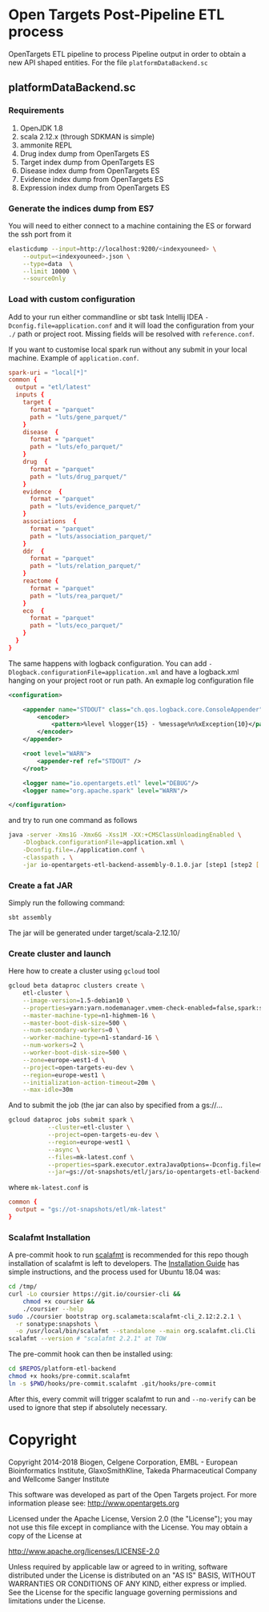 # Open Targets Post-Pipeline ETL process

OpenTargets ETL pipeline to process Pipeline output in order to obtain a new API shaped entities. For the file 
`platformDataBackend.sc`

## platformDataBackend.sc

### Requirements

1. OpenJDK 1.8
2. scala 2.12.x (through SDKMAN is simple)
3. ammonite REPL
4. Drug index dump from OpenTargets ES
5. Target index dump from OpenTargets ES
6. Disease index dump from OpenTargets ES
7. Evidence index dump from OpenTargets ES
8. Expression index dump from OpenTargets ES

### Generate the indices dump from ES7

You will need to either connect to a machine containing the ES or forward the ssh port from it
```sh
elasticdump --input=http://localhost:9200/<indexyouneed> \
    --output=<indexyouneed>.json \
    --type=data  \
    --limit 10000 \
    --sourceOnly
```

### Load with custom configuration

Add to your run either commandline or sbt task Intellij IDEA `-Dconfig.file=application.conf` and it
will load the configuration from your `./` path or project root. Missing fields will be resolved
with `reference.conf`.

If you want to customise local spark run without any submit in your local machine. Example of
`application.conf`.

```conf
spark-uri = "local[*]"
common {
  output = "etl/latest"
  inputs {
    target {
      format = "parquet"
      path = "luts/gene_parquet/"
    }
    disease  {
      format = "parquet"
      path = "luts/efo_parquet/"
    }
    drug  {
      format = "parquet"
      path = "luts/drug_parquet/"
    }
    evidence  {
      format = "parquet"
      path = "luts/evidence_parquet/"
    }
    associations  {
      format = "parquet"
      path = "luts/association_parquet/"
    }
    ddr  {
      format = "parquet"
      path = "luts/relation_parquet/"
    }
    reactome {
      format = "parquet"
      path = "luts/rea_parquet/"
    }
    eco  {
      format = "parquet"
      path = "luts/eco_parquet/"
    }
  }
}

```

The same happens with logback configuration. You can add `-Dlogback.configurationFile=application.xml` and
have a logback.xml hanging on your project root or run path. An exmaple log configuration
file

```xml
<configuration>

    <appender name="STDOUT" class="ch.qos.logback.core.ConsoleAppender">
        <encoder>
            <pattern>%level %logger{15} - %message%n%xException{10}</pattern>
        </encoder>
    </appender>

    <root level="WARN">
        <appender-ref ref="STDOUT" />
    </root>

    <logger name="io.opentargets.etl" level="DEBUG"/>
    <logger name="org.apache.spark" level="WARN"/>

</configuration>
```

and try to run one command as follows

```bash
java -server -Xms1G -Xmx6G -Xss1M -XX:+CMSClassUnloadingEnabled \
    -Dlogback.configurationFile=application.xml \
    -Dconfig.file=./application.conf \
    -classpath . \
    -jar io-opentargets-etl-backend-assembly-0.1.0.jar [step1 [step2 [...]]]
```

### Create a fat JAR
Simply run the following command:

```bash
sbt assembly
```
The jar will be generated under target/scala-2.12.10/

### Create cluster and launch

Here how to create a cluster using `gcloud` tool

```sh
gcloud beta dataproc clusters create \
    etl-cluster \
    --image-version=1.5-debian10 \
    --properties=yarn:yarn.nodemanager.vmem-check-enabled=false,spark:spark.debug.maxToStringFields=1024,spark:spark.master=yarn,yarn:yarn.scheduler.capacity.resource-calculator=org.apache.hadoop.yarn.util.resource.DominantResourceCalculator \
    --master-machine-type=n1-highmem-16 \
    --master-boot-disk-size=500 \
    --num-secondary-workers=0 \
    --worker-machine-type=n1-standard-16 \
    --num-workers=2 \
    --worker-boot-disk-size=500 \
    --zone=europe-west1-d \
    --project=open-targets-eu-dev \
    --region=europe-west1 \
    --initialization-action-timeout=20m \
    --max-idle=30m
```

And to submit the job (the jar can also by specified from a gs://...

```sh
gcloud dataproc jobs submit spark \
           --cluster=etl-cluster \
           --project=open-targets-eu-dev \
           --region=europe-west1 \
           --async \
           --files=mk-latest.conf \
           --properties=spark.executor.extraJavaOptions=-Dconfig.file=mk-latest.conf,spark.driver.extraJavaOptions=-Dconfig.file=mk-latest.conf \
           --jar=gs://ot-snapshots/etl/jars/io-opentargets-etl-backend-assembly-0.2.5.jar -- disease
```

where `mk-latest.conf` is

```conf
common {
  output = "gs://ot-snapshots/etl/mk-latest"
}
```

### Scalafmt Installation

A pre-commit hook to run [scalafmt](https://scalameta.org/scalafmt/) is recommended for 
this repo though installation of scalafmt is left to developers. The [Installation Guide](https://scalameta.org/scalafmt/docs/installation.html)
has simple instructions, and the process used for Ubuntu 18.04 was:

```bash
cd /tmp/  
curl -Lo coursier https://git.io/coursier-cli &&
    chmod +x coursier &&
    ./coursier --help
sudo ./coursier bootstrap org.scalameta:scalafmt-cli_2.12:2.2.1 \
  -r sonatype:snapshots \
  -o /usr/local/bin/scalafmt --standalone --main org.scalafmt.cli.Cli
scalafmt --version # "scalafmt 2.2.1" at TOW
```

The pre-commit hook can then be installed using:

```bash
cd $REPOS/platform-etl-backend
chmod +x hooks/pre-commit.scalafmt 
ln -s $PWD/hooks/pre-commit.scalafmt .git/hooks/pre-commit
```

After this, every commit will trigger scalafmt to run and ```--no-verify``` can be 
used to ignore that step if absolutely necessary.



# Copyright
Copyright 2014-2018 Biogen, Celgene Corporation, EMBL - European Bioinformatics Institute, GlaxoSmithKline, Takeda Pharmaceutical Company and Wellcome Sanger Institute

This software was developed as part of the Open Targets project. For more information please see: http://www.opentargets.org

Licensed under the Apache License, Version 2.0 (the "License");
you may not use this file except in compliance with the License.
You may obtain a copy of the License at

   http://www.apache.org/licenses/LICENSE-2.0

Unless required by applicable law or agreed to in writing, software
distributed under the License is distributed on an "AS IS" BASIS,
WITHOUT WARRANTIES OR CONDITIONS OF ANY KIND, either express or implied.
See the License for the specific language governing permissions and
limitations under the License.
